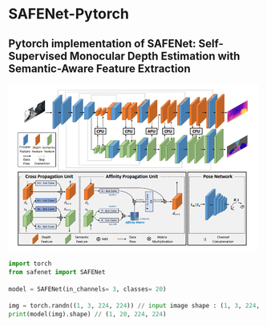 # SAFENet-Pytorch
## Pytorch implementation of SAFENet: Self-Supervised Monocular Depth Estimation with Semantic-Aware Feature Extraction

<img src="./safenet.PNG" width="500px"></img>

```python
import torch
from safenet import SAFENet

model = SAFENet(in_channels= 3, classes= 20)

img = torch.randn((1, 3, 224, 224)) // input image shape : (1, 3, 224, 224)
print(model(img).shape) // (1, 20, 224, 224)
```
